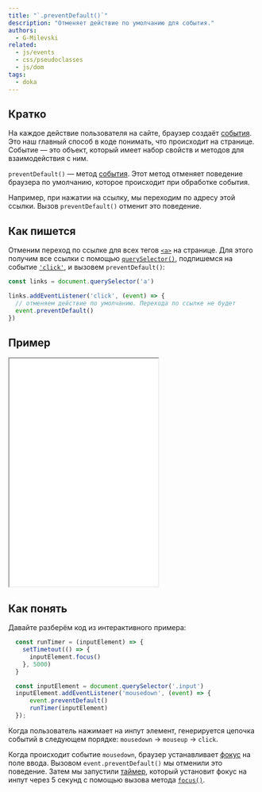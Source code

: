 ```yaml
---
title: "`.preventDefault()`"
description: "Отменяет действие по умолчанию для события."
authors:
  - G-Milevski
related:
  - js/events
  - css/pseudoclasses
  - js/dom
tags:
  - doka
---
```


## Кратко

На каждое действие пользователя на сайте, браузер создаёт [события](/js/events/). Это наш главный способ в коде понимать, что происходит на странице. Событие — это объект, который имеет набор свойств и методов для взаимодействия с ним.

`preventDefault()` — метод [события](/js/event/). Этот метод отменяет поведение браузера по умолчанию, которое происходит при обработке события.

Например, при нажатии на ссылку, мы переходим по адресу этой ссылки. Вызов `preventDefault()` отменит это поведение.

## Как пишется

Отменим переход по ссылке для всех тегов [`<a>`](/html/a/) на странице. Для этого получим все ссылки с помощью [`querySelector()`](/js/query-selector/), подпишемся на событие [`'click'`](/js/element-click/), и вызовем `preventDefault()`:

```js
const links = document.querySelector('a')

links.addEventListener('click', (event) => {
  // отменяем действие по умолчанию. Перехода по ссылке не будет
  event.preventDefault()
})
```

## Пример

<iframe title="Всплытие событий — События — Дока" src="demos/input-focus-delay" height="460"></iframe>

## Как понять

Давайте разберём код из интерактивного примера:

```js
  const runTimer = (inputElement) => {
    setTimetout(() => {
      inputElement.focus()
    }, 5000)
  }

  const inputElement = document.querySelector('.input')
  inputElement.addEventListener('mousedown', (event) => {
      event.preventDefault()
      runTimer(inputElement)
  });
```

Когда пользователь нажимает на инпут элемент, генерируется цепочка событий в следующем порядке: `mousedown` -> `mouseup` -> `click`.

Когда происходит событие `mousedown`, браузер устанавливает [фокус](/css/focus/) на поле ввода. Вызовом `event.preventDefault()` мы отменили это поведение. Затем мы запустили [таймер](/js/settimeout/), который установит фокус на инпут через 5 секунд с помощью вызова метода [`focus()`](/js/element-focus/).
